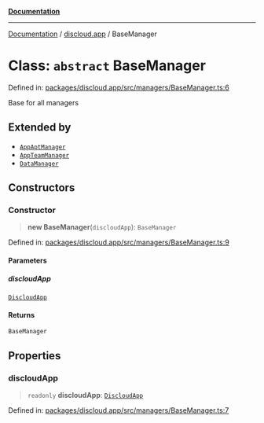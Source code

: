 [**Documentation**](../../README.md)

***

[Documentation](../../packages.md) / [discloud.app](../README.md) / BaseManager

# Class: `abstract` BaseManager

Defined in: [packages/discloud.app/src/managers/BaseManager.ts:6](https://github.com/discloud/discloud.app/blob/e06d08869d94db25520cbe5fdcc3cdbc242fb0cb/packages/discloud.app/src/managers/BaseManager.ts#L6)

Base for all managers

## Extended by

- [`AppAptManager`](AppAptManager.md)
- [`AppTeamManager`](AppTeamManager.md)
- [`DataManager`](DataManager.md)

## Constructors

### Constructor

> **new BaseManager**(`discloudApp`): `BaseManager`

Defined in: [packages/discloud.app/src/managers/BaseManager.ts:9](https://github.com/discloud/discloud.app/blob/e06d08869d94db25520cbe5fdcc3cdbc242fb0cb/packages/discloud.app/src/managers/BaseManager.ts#L9)

#### Parameters

##### discloudApp

[`DiscloudApp`](DiscloudApp.md)

#### Returns

`BaseManager`

## Properties

### discloudApp

> `readonly` **discloudApp**: [`DiscloudApp`](DiscloudApp.md)

Defined in: [packages/discloud.app/src/managers/BaseManager.ts:7](https://github.com/discloud/discloud.app/blob/e06d08869d94db25520cbe5fdcc3cdbc242fb0cb/packages/discloud.app/src/managers/BaseManager.ts#L7)
